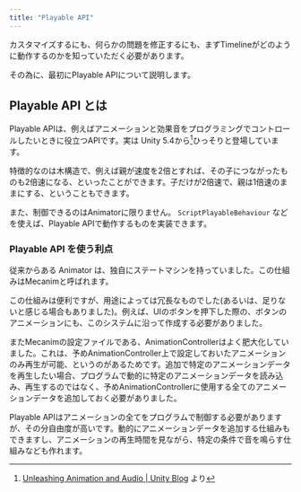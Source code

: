 ```yaml
---
title: "Playable API"
---
```


カスタマイズするにも、何らかの問題を修正するにも、まずTimelineがどのように動作するのかを知っていただく必要があります。

その為に、最初にPlayable APIについて説明します。
## Playable API とは
Playable APIは、例えばアニメーションと効果音をプログラミングでコントロールしたいときに役立つAPIです。実は Unity 5.4から[^1]ひっそりと登場しています。

特徴的なのは木構造で、例えば親が速度を2倍とすれば、その子につながったものも2倍速になる、といったことができます。子だけが2倍速で、親は1倍速のままにする、ということもできます。

また、制御できるのはAnimatorに限りません。 `ScriptPlayableBehaviour` などを使えば、Playable APIで動作するものを実装できます。


### Playable API を使う利点
従来からある Animator は、独自にステートマシンを持っていました。この仕組みはMecanimと呼ばれます。

この仕組みは便利ですが、用途によっては冗長なものでした(あるいは、足りないと感じる場合もありました)。例えば、UIのボタンを押下した際の、ボタンのアニメーションにも、このシステムに沿って作成する必要がありました。

またMecanimの設定ファイルである、AnimationControllerはよく肥大化していました。これは、予めAnimationController上で設定しておいたアニメーションのみ再生が可能、というのがあるためです。追加で特定のアニメーションデータを再生したい場合、プログラムで動的に特定のアニメーションデータを読み込み、再生するのではなく、予めAnimationControllerに使用する全てのアニメーションデータを追加しておく必要がありました。

Playable APIはアニメーションの全てをプログラムで制御する必要がありますが、その分自由度が高いです。動的にアニメーションデータを追加する仕組みもできますし、アニメーションの再生時間を見ながら、特定の条件で音を鳴らす仕組みなども作れます。


[^1]: [Unleashing Animation and Audio | Unity Blog](https://blog.unity.com/technology/unleashing-animation-and-audio-2) より
